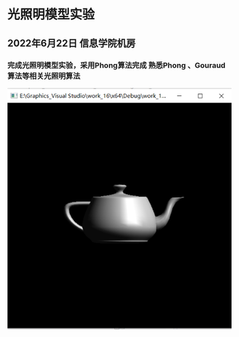# 光照明模型实验
## 2022年6月22日 信息学院机房
### 完成光照明模型实验，采用Phong算法完成 熟悉Phong 、Gouraud算法等相关光照明算法





![image](https://github.com/Polaris1491319352/Graphics/blob/main/image/work_16.jpg)

